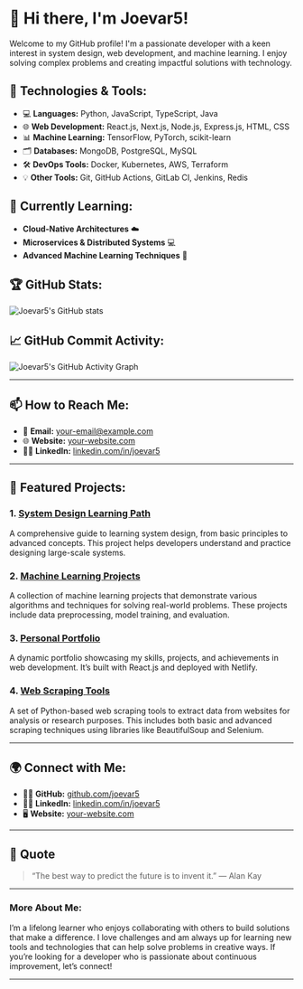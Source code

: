 # 👋 Hi there, I'm **Joevar5**!

Welcome to my GitHub profile! I'm a passionate developer with a keen interest in system design, web development, and machine learning. I enjoy solving complex problems and creating impactful solutions with technology.

## 🔧 **Technologies & Tools:**

- 💻 **Languages:** Python, JavaScript, TypeScript, Java
- 🌐 **Web Development:** React.js, Next.js, Node.js, Express.js, HTML, CSS
- 📊 **Machine Learning:** TensorFlow, PyTorch, scikit-learn
- 🗂 **Databases:** MongoDB, PostgreSQL, MySQL
- 🛠 **DevOps Tools:** Docker, Kubernetes, AWS, Terraform
- 💡 **Other Tools:** Git, GitHub Actions, GitLab CI, Jenkins, Redis

## 🌱 **Currently Learning:**

- **Cloud-Native Architectures** ☁️
- **Microservices & Distributed Systems** 💻
- **Advanced Machine Learning Techniques** 🤖

## 🏆 **GitHub Stats:**

![Joevar5's GitHub stats](https://github-readme-stats.vercel.app/api?username=joevar5&show_icons=true&count_private=true&hide=prs&theme=radical)

## 📈 **GitHub Commit Activity:**

![Joevar5's GitHub Activity Graph](https://activity-graph.herokuapp.com/graph?username=joevar5&theme=github)

---

## 📫 **How to Reach Me:**

- 📧 **Email:** [your-email@example.com](mailto:your-email@example.com)
- 🌐 **Website:** [your-website.com](https://your-website.com)
- 🦸‍♂️ **LinkedIn:** [linkedin.com/in/joevar5](https://linkedin.com/in/joevar5)

---

## 🚀 **Featured Projects:**

### 1. **[System Design Learning Path](https://github.com/joevar5/system-design)**

A comprehensive guide to learning system design, from basic principles to advanced concepts. This project helps developers understand and practice designing large-scale systems.

### 2. **[Machine Learning Projects](https://github.com/joevar5/machine-learning-projects)**

A collection of machine learning projects that demonstrate various algorithms and techniques for solving real-world problems. These projects include data preprocessing, model training, and evaluation.

### 3. **[Personal Portfolio](https://github.com/joevar5/portfolio)**

A dynamic portfolio showcasing my skills, projects, and achievements in web development. It’s built with React.js and deployed with Netlify.

### 4. **[Web Scraping Tools](https://github.com/joevar5/web-scraping-tools)**

A set of Python-based web scraping tools to extract data from websites for analysis or research purposes. This includes both basic and advanced scraping techniques using libraries like BeautifulSoup and Selenium.

---

## 🌍 **Connect with Me:**

- 🧑‍💻 **GitHub:** [github.com/joevar5](https://github.com/joevar5)
- 🦸‍♂️ **LinkedIn:** [linkedin.com/in/joevar5](https://linkedin.com/in/joevar5)
- 🖥 **Website:** [your-website.com](https://your-website.com)

---

## 💬 **Quote**

> “The best way to predict the future is to invent it.” — Alan Kay

---

### **More About Me:**

I’m a lifelong learner who enjoys collaborating with others to build solutions that make a difference. I love challenges and am always up for learning new tools and technologies that can help solve problems in creative ways. If you’re looking for a developer who is passionate about continuous improvement, let’s connect!

---
